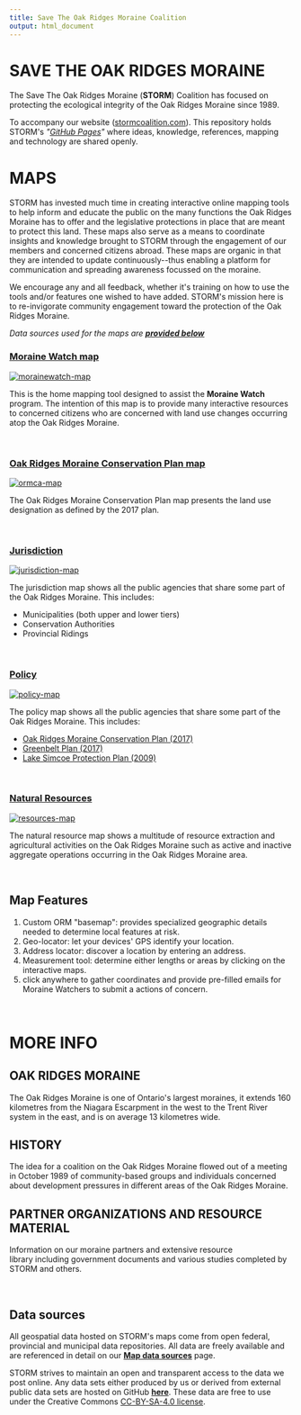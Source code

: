```yaml
---
title: Save The Oak Ridges Moraine Coalition
output: html_document
---
```


# SAVE THE OAK RIDGES MORAINE

The Save The Oak Ridges Moraine (**STORM**) Coalition has focused on protecting the ecological integrity of the Oak Ridges Moraine since 1989.

To accompany our website ([stormcoalition.com](https://www.stormcoalition.com/)). This repository holds STORM's *"[GitHub Pages](https://pages.github.com/)"* where ideas, knowledge, references, mapping and technology are shared openly.



# MAPS

STORM has invested much time in creating interactive online mapping tools to help inform and educate the public on the many functions the Oak Ridges Moraine has to offer and the legislative protections in place that are meant to protect this land. These maps also serve as a means to coordinate insights and knowledge brought to STORM through the engagement of our members and concerned citizens abroad. These maps are organic in that they are intended to update continuously--thus enabling a platform for communication and spreading awareness focussed on the moraine.

We encourage any and all feedback, whether it's training on how to use the tools and/or features one wished to have added. STORM's mission here is to re-invigorate community engagement toward the protection of the Oak Ridges Moraine.

*Data sources used for the maps are [**provided below**](#data-sources)*

### [Moraine Watch map](https://stormcoalition.shinyapps.io/morainewatch/)

[![morainewatch-map](assets/img/morainewatch-ss.png)](https://stormcoalition.shinyapps.io/morainewatch/)

This is the home mapping tool designed to assist the **Moraine Watch** program.  The intention of this map is to provide many interactive resources to concerned citizens who are concerned with land use changes occurring atop the Oak Ridges Moraine.

<br>


### [Oak Ridges Moraine Conservation Plan map](https://stormcoalition.shinyapps.io/ormca/)

[![ormca-map](assets/img/ormca-ss.png)](https://stormcoalition.shinyapps.io/ormca/)

The Oak Ridges Moraine Conservation Plan map presents the land use designation as defined by the 2017 plan.

<br>


### [Jurisdiction](https://stormcoalition.shinyapps.io/jurisdiction/)

[![jurisdiction-map](assets/img/jurisdiction-ss.png)](https://stormcoalition.shinyapps.io/jurisdiction/)

The jurisdiction map shows all the public agencies that share some part of the Oak Ridges Moraine. This includes:

- Municipalities (both upper and lower tiers)
- Conservation Authorities
- Provincial Ridings

<br>


### [Policy](https://stormcoalition.shinyapps.io/policy/)

[![policy-map](assets/img/policy-ss.png)](https://stormcoalition.shinyapps.io/policy/)

The policy map shows all the public agencies that share some part of the Oak Ridges Moraine. This includes:

- [Oak Ridges Moraine Conservation Plan (2017)](https://files.ontario.ca/oak-ridges-moraine-conservation-plan-2017.pdf)
- [Greenbelt Plan (2017)](https://files.ontario.ca/greenbelt-plan-2017-en.pdf)
- [Lake Simcoe Protection Plan (2009)](https://rescuelakesimcoe.org/wp-content/uploads/2021/02/Lake-Simcoe-Protection-Plan.pdf)

<br>


### [Natural Resources](https://stormcoalition.shinyapps.io/resources/)

[![resources-map](assets/img/resources-ss.png)](https://stormcoalition.shinyapps.io/resources/)

The natural resource map shows a multitude of resource extraction and agricultural activities on the Oak Ridges Moraine such as active and inactive aggregate operations occurring in the Oak Ridges Moraine area.

<br>


## Map Features

1. Custom ORM "basemap": provides specialized geographic details needed to determine local features at risk.
1. Geo-locator: let your devices' GPS identify your location.
1. Address locator: discover a location by entering an address.
1. Measurement tool: determine either lengths or areas by clicking on the interactive maps.
1. click anywhere to gather coordinates and provide pre-filled emails for Moraine Watchers to submit a actions of concern. 


<br>

<!-- <iframe src="https://raw.githubusercontent.com/stormcoalition/shinyapps.io/main/ORMbasemap/ORMbasemap.html" width="100%" height="400" scrolling="no" allowfullscreen></iframe>

*STORM basemap layer*

<br> -->


# MORE INFO

## OAK RIDGES MORAINE

The Oak Ridges Moraine is one of Ontario's largest moraines, it extends 160 kilometres from the Niagara Escarpment in the west to the Trent River system in the east, and is on average 13 kilometres wide. 

## HISTORY

The idea for a coalition on the Oak Ridges Moraine flowed out of a meeting in October 1989 of community-based groups and individuals concerned about development pressures in different areas of the Oak Ridges Moraine.

## PARTNER ORGANIZATIONS AND RESOURCE MATERIAL

Information on our moraine partners and extensive resource library including government documents and various studies completed by STORM and others.

<!-- <br>

### Acknowledgements

![The Greenbelt Foundation](./assets/img/greenbelt_Logo_1C_OL.svg) -->


<br>

## Data sources

All geospatial data hosted on STORM's maps come from open federal, provincial and municipal data repositories. All data are freely available and are referenced in detail on our [**Map data sources**](sources.html) page.

STORM strives to maintain an open and transparent access to the data we post online. Any data sets either produced by us or derived from external public data sets are hosted on GitHub [**here**](https://github.com/stormcoalition/geojson). These data are free to use under the Creative Commons [CC-BY-SA-4.0 license](https://creativecommons.org/licenses/by-sa/4.0/deed.en).









